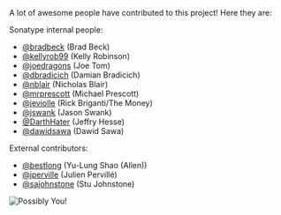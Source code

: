 <!--

	Copyright (c) 2016-present Sonatype, Inc.

	Licensed under the Apache License, Version 2.0 (the "License");
	you may not use this file except in compliance with the License.
	You may obtain a copy of the License at

	      http://www.apache.org/licenses/LICENSE-2.0

	Unless required by applicable law or agreed to in writing, software
	distributed under the License is distributed on an "AS IS" BASIS,
	WITHOUT WARRANTIES OR CONDITIONS OF ANY KIND, either express or implied.
	See the License for the specific language governing permissions and
	limitations under the License.

-->
A lot of awesome people have contributed to this project! Here they are:

Sonatype internal people:

* [@bradbeck](https://github.com/bradbeck/) (Brad Beck)
* [@kellyrob99](https://github.com/kellyrob99/) (Kelly Robinson)
* [@joedragons](https://github.com/joedragons/) (Joe Tom)
* [@dbradicich](https://github.com/dbradicich/) (Damian Bradicich)
* [@nblair](https://github.com/nblair/) (Nicholas Blair)
* [@mrprescott](https://github.com/mrprescott/) (Michael Prescott)
* [@jeviolle](https://github.com/jeviolle/) (Rick Briganti/The Money)
* [@jswank](https://github.com/jswank/) (Jason Swank)
* [@DarthHater](https://github.com/darthhater/) (Jeffry Hesse)
* [@dawidsawa](https://github.com/dawidsawa/) (Dawid Sawa)

External contributors:

* [@bestlong](https://github.com/bestlong/) (Yu-Lung Shao (Allen))
* [@jperville](https://github.com/jperville/) (Julien Pervillé)
* [@sajohnstone](https://github.com/sajohnstone/) (Stu Johnstone)

![Possibly You!](http://i.imgur.com/A3eScYul.jpg)